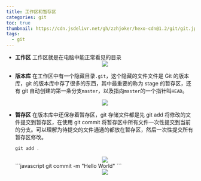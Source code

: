 ```yaml
---
title: 工作区和暂存区
categories: git
toc: true
thumbnail: https://cdn.jsdelivr.net/gh/zzhjoker/hexo-cdn@1.2/git/git.jpg
tags:
  - git
---
```


- **工作区**
  工作区就是在电脑中能正常看见的目录
  <div align="center">
    <img src=" https://cdn.jsdelivr.net/gh/zzhjoker/hexo-cdn@1.3/git/0.png">
  </div>
   <!--more-->

* **版本库**
  在工作区中有一个隐藏目录`.git`，这个隐藏的文件文件是 Git 的版本库，git 的版本库中存了很多的东西，其中最重要的称为 stage 的暂存区，还有 git 自动创建的第一条分支`master`，以及指向`master`的一个指针叫`HEAD`。

  <div align="center">
    <img src=" https://cdn.jsdelivr.net/gh/zzhjoker/hexo-cdn@1.3/git/0.jpg">
  </div>

* **暂存区**
  在版本库中还保存着暂存区，git 存储文件都是先 git add 将修改的文件提交到暂存区，在使用 git commit 将暂存区中所有文件一次性提交到当前的分支。可以理解为待提交的文件通通的都放在暂存区，然后一次性提交所有暂存区修改。
  ```javascript
  git add .
  ```
   <div align="center">
     <img src=" https://cdn.jsdelivr.net/gh/zzhjoker/hexo-cdn@1.3/git/0 (1).jpg">
   </div>
   ```javascript
   git commit -m "Hello World"
   ```
  <div align="center">
     <img src=" https://cdn.jsdelivr.net/gh/zzhjoker/hexo-cdn@1.3/git/0 (2).jpg">
   </div>
